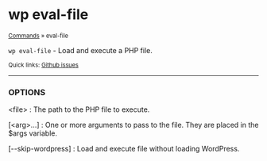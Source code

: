 # wp eval-file

<small>[Commands](/commands/) &raquo; eval-file</small>

`wp eval-file` - Load and execute a PHP file.

<small>Quick links: <a href="https://github.com/wp-cli/wp-cli/issues?q=is%3Aopen+label%3Acommand%3Aeval-file+sort%3Aupdated-desc">Github issues</a></small>

<hr />

### OPTIONS

&lt;file&gt;
: The path to the PHP file to execute.

[&lt;arg&gt;...]
: One or more arguments to pass to the file. They are placed in the $args variable.

[\--skip-wordpress]
: Load and execute file without loading WordPress.



